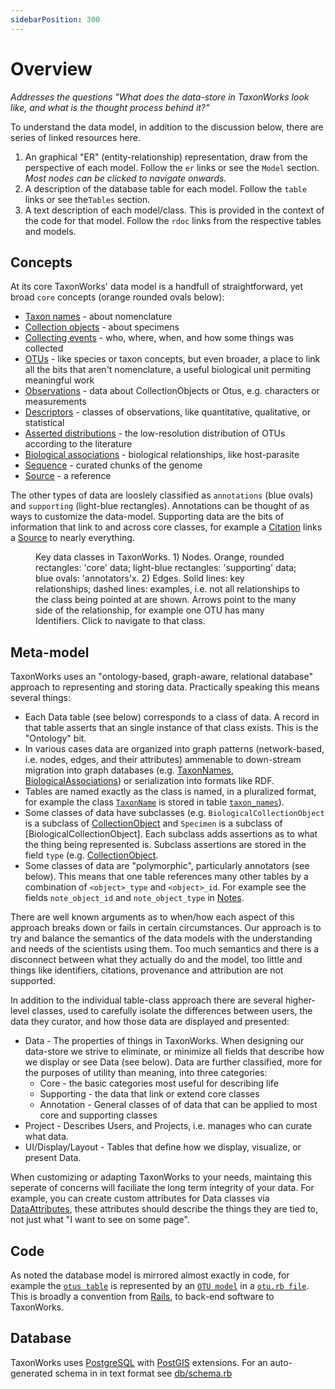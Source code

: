 ```yaml
---
sidebarPosition: 300
---
```


# Overview
_Addresses the questions "What does the data-store in TaxonWorks look like, and what is the thought process behind it?"_

To understand the data model, in addition to the discussion below, there are series of linked resources here.  

1) An graphical "ER" (entity-relationship) representation, draw from the perspective of each model. Follow the `er` links or see the `Model` section. _Most nodes can be clicked to navigate onwards._
2) A description of the database table for each model. Follow the `table` links or see the`Tables` section.
3) A text description of each model/class. This is provided in the context of the code for that model. Follow the `rdoc` links from the respective tables and models.

## Concepts 

At its core TaxonWorks' data model is a handfull of straightforward, yet broad `core` concepts (orange rounded ovals below): 
* [Taxon names](/develop/Data/models.html#taxon-name) - about nomenclature
* [Collection objects](/develop/Data/models.html#collection-object) - about specimens 
* [Collecting events](/develop/Data/models.html#collecting-event) - who, where, when, and how some things was collected
* [OTUs](/develop/Data/models.html#otu) - like species or taxon concepts, but even broader, a place to link all the bits that aren't nomenclature, a useful biological unit permiting meaningful work
* [Observations](/develop/Data/models.html#observation) - data about CollectionObjects or Otus, e.g. characters or measurements
* [Descriptors](/develop/Data/models.html#descriptor) - classes of observations, like quantitative, qualitative, or statistical
* [Asserted distributions](/develop/Data/models.html#asserted-distribution) - the low-resolution distribution of OTUs according to the literature
* [Biological associations](/develop/Data/models.html#biological-association) - biological relationships, like host-parasite
* [Sequence](/develop/Data/models.html#sequence) - curated chunks of the genome
* [Source](/develop/Data/models.html#source) - a reference

The other types of data are looslely classified as `annotations` (blue ovals) and `supporting` (light-blue rectangles). Annotations can be thought of as ways to customize the data-model. Supporting data are the bits of information that link to and across core classes, for example a [Citation](/develop/Data/models.html#citation) links a [Source](/develop/Data/models.html#source) to nearly everything.

<figure>
  <object data="/images/model/er.svg" type="image/svg+xml"> </object>
  <figcaption>
      Key data classes in TaxonWorks. 1) Nodes. Orange, rounded rectangles: 'core' data; light-blue rectangles: 'supporting' data; blue ovals: 'annotators'x. 2) Edges. Solid lines: key relationships; dashed lines: examples, i.e. not all relationships to the class being pointed at are shown. Arrows point to the many side of the relationship, for example one OTU has many Identifiers. Click to navigate to that class.
  </figcaption>
</figure>

## Meta-model
TaxonWorks uses an "ontology-based, graph-aware, relational database" approach to representing and storing data. Practically speaking this means several things:
* Each Data table (see below) corresponds to a class of data. A record in that table asserts that an single instance of that class exists. This is the "Ontology" bit.
* In various cases data are organized into graph patterns (network-based, i.e. nodes, edges, and their attributes) ammenable to down-stream migration into graph databases (e.g. [TaxonNames](), [BiologicalAssociations]()) or serialization into formats like RDF.
* Tables are named exactly as the class is named, in a pluralized format, for example the class [`TaxonName`]() is stored in table [`taxon_names`]()).
* Some classes of data have subclasses (e.g. `BiologicalCollectionObject` is a subclass of [CollectionObject](/develop/Data/models.html#collection-object) and `Specimen` is a subclass of [BiologicalCollectionObject]. Each subclass adds assertions as to what the thing being represented is. Subclass assertions are stored in the field `type` (e.g. [CollectionObject](develop/Data/tables.html#collection-objects).
* Some classes of data are "polymorphic", particularly annotators (see below). This means that one table references many other tables by a combination of `<object>_type` and `<object>_id`.  For example see the fields `note_object_id` and `note_object_type` in [Notes](develop/Data/tables.html#notes).

There are well known arguments as to when/how each aspect of this approach breaks down or fails in certain circumstances.  Our approach is to try and balance the semantics of the data models with the understanding and needs of the scientists using them. Too much semantics and there is a disconnect between what they actually do and the model, too little and things like identifiers, citations, provenance and attribution are not supported.

In addition to the individual table-class approach there are several higher-level classes, used to carefully isolate the differences between users, the data they curator, and how those data are displayed and presented:
* Data - The properties of things in TaxonWorks.  When designing our data-store we strive to eliminate, or minimize all fields that describe how we display or see Data (see below).  Data are further classified, more for the purposes of utility than meaning, into three categories:
  * Core - the basic categories most useful for describing life 
  * Supporting - the data that link or extend core classes 
  * Annotation - General classes of of data that can be applied to most core and supporting classes
* Project - Describes Users, and Projects, i.e. manages who can curate what data.
* UI/Display/Layout - Tables that define how we display, visualize, or present Data.

When customizing or adapting TaxonWorks to your needs, maintaing this seperate of concerns will faciliate the long term integrity of your data. For example, you can create custom attributes for Data classes via [DataAttributes](/develop/Data/models.html#data-attribute), these attributes should describe the things they are tied to, not just what "I want to see on some page".

## Code

As noted the database model is mirrored almost exactly in code, for example the [`otus table`](develop/Data/tables.html#otus) is represented by an [`OTU model`](/develop/Data/models.html#otu) in a [`otu.rb file`](https://rdoc.taxonworks.org/Otu.html). This is broadly a convention from [Rails](https://rubyonrails.org/), to back-end software to TaxonWorks.

## Database
TaxonWorks uses [PostgreSQL](https://www.postgresql.org/) with [PostGIS](https://postgis.net/) extensions. For an auto-generated schema in in text format see [db/schema.rb](https://github.com/SpeciesFileGroup/taxonworks/blob/development/db/schema.rb)
 

 
